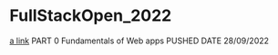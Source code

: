# FullStackOpen_2022

[a link](https://github.com/RafaelCENG/FullStackOpen_2022/tree/main/part0) PART 0
Fundamentals of Web apps
PUSHED DATE 28/09/2022 
